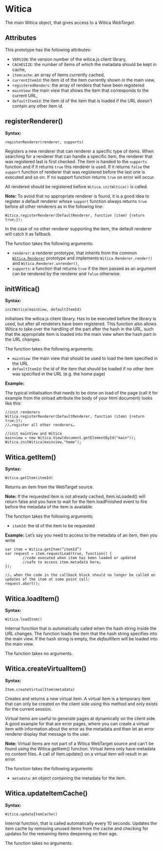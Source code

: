 # Witica

The main Witica object, that gives access to a Witica *WebTarget*.

## Attributes
This prototype has the following attributes:

* `VERSION`: the version number of the witica.js client library,
* `CACHESIZE`: the number of items of which the metadata should be kept in cache,
* `itemcache`: an array of items currently cached,
* `currentItemId`: the item id of the item currently shown in the main view,
* `registeredRenders`: the array of renders that have been registered
* `mainView`: the main view that shows the item that corresponds to the current URL,
* `defaultItemId`: the item id of the item that is loaded if the URL doesn’t contain any other item id.

## registerRenderer()

**Syntax:**

	registerRenderer(renderer, supports)

Registers a new renderer that can renderer a specific type of items. When searching for a renderer that can handle a specific item, the renderer that was registered last is first checked. The item is handed to the `supports` function and if it returns `true` this renderer is used. If it returns `false` the `support` function of renderer that was registered before the last one is executed and so on. If no support function returns `true` on error will occur. 

All rendered should be registered before `Witica.initWitica()` is called.

**Note:** To avoid that no appropriate renderer is found, it is a good idea to register a default renderer whose `support` function always returns `true` before all other renderers as in the following line:

	Witica.registerRenderer(DefaultRenderer, function (item) {return true;});

In the case of no other renderer supporting the item, the default renderer will catch it as fallback.

The function takes the following arguments:

* `renderer`: a renderer prototype, that inherits from the common [`Witica.Renderer`](!doc/client/witica_renderer) prototype and implements `Witica.Renderer.render()` and `Witica.Renderer.unrender()`,
* `supports`: a function that returns `true` if the item passed as an argument can be rendered by the renderer and `false` otherwise.

## initWitica()

**Syntax:**

	initWitica(mainView, defaultItemId)

Initialises the witica.js client library. Has to be executed before the library is used, but after all renderers have been registered. This function also allows Witica to take over the handling of the part after the hash in the URL, such that the appropriate item is loaded into the main view when the hash part in the URL changes.

The function takes the following arguments:

* `mainView`: the main view that should be used to load the item specified in the URL
* `defaultItemId`: the id of the item that should be loaded if no other item was specified in the URL (e.g. the home page)

**Example:**

The typical initialisation that needs to be done on load of the page (call it for example from the onload attribute the body of your html document) looks like this:

	//init renderers
	Witica.registerRenderer(DefaultRenderer, function (item) {return true;});
	//…register all other renderers…

	//init mainView and Witica
	mainview = new Witica.View(document.getElementById("main"));
	Witica.initWitica(mainview,"home");

## Witica.getItem()

**Syntax:**

	Witica.getItem(itemId)

Returns an item from the WebTarget source. 

**Note:** If the requested item is not already cached, Item.isLoaded() will return false and you have to wait for the Item.loadFinished event to fire before the metadata of the item is available.

The function takes the following arguments:

* `itemId`: the id of the item to be requested

**Example:** Let’s say you need to access to the metadata of an item, then you write

	var item = Witica.getItem(“itemId”)
	var request = item.requestLoad(true, function() {
			//code executed when item has been loaded or updated
			//safe to access item.metadata here…
	});

	//… when the code in the callback block should no longer be called on updates of the item at some point call:
	request.abort();

## Witica.loadItem()

**Syntax:**

	Witica.loadItem()

Internal function that is automatically called when the hash string inside the URL changes. The function loads the item that the hash string specifies into the main view. If the hash string is empty, the *defaultItem* will be loaded into the main view.

The function takes no arguments.

## Witica.createVirtualItem()

**Syntax:**

	Item.createVirtualItem(metadata)

Creates and returns a new virtual item. A virtual item is a temporary item that can only be created on the client side using this method and only exists for the current session. 

Virtual items are useful to generate pages at dynamically on the client side. A good example for that are error pages, where you can create a virtual item with information about the error as the metadata and then let an error renderer display that message to the user.

**Note:** Virtual items are not part of a Witica WebTarget source and can’t be found using the Witica.getItem() function. Virtual items only have metadata no content files. A call of Item.update() on a virtual item will result in an error.

The function takes the following arguments:

* `metadata`: an object containing the metadata for the item.

## Witica.updateItemCache()

**Syntax:**

	Witica.updateItemCache()

Internal function, that is called automatically every 10 seconds. Updates the item cache by removing unused items from the cache and checking for updates for the remaining items deepening on their age.

The function takes no arguments.